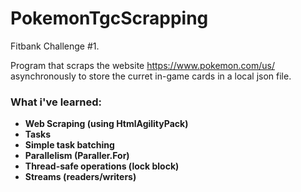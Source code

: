 # PokemonTgcScrapping
Fitbank Challenge #1.

Program that scraps the website https://www.pokemon.com/us/ asynchronously to store the curret in-game cards in a local json file.

### What i've learned:
* **Web Scraping (using HtmlAgilityPack)**
* **Tasks**
* **Simple task batching**
* **Parallelism (Paraller.For)**
* **Thread-safe operations (lock block)**
* **Streams (readers/writers)**
